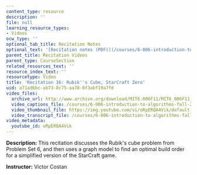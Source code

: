 ```yaml
---
content_type: resource
description: ''
file: null
learning_resource_types:
- Videos
ocw_type: ''
optional_tab_title: Recitation Notes
optional_text: '[Recitation notes (PDF)](/courses/6-006-introduction-to-algorithms-fall-2011/resources/mit6_006f11_rec16)'
parent_title: Recitation Videos
parent_type: CourseSection
related_resources_text: ''
resource_index_text: ''
resourcetype: Video
title: 'Recitation 16: Rubik''s Cube, StarCraft Zero'
uid: a71ad6bc-ab73-8c75-aa78-0f3abf19a7fd
video_files:
  archive_url: http://www.archive.org/download/MIT6.006F11/MIT6_006F11_rec16_300k.mp4
  video_captions_file: /courses/6-006-introduction-to-algorithms-fall-2011/048834a32d3557f1b462aa17a18075a6_oRpERQA4Vik.vtt
  video_thumbnail_file: https://img.youtube.com/vi/oRpERQA4Vik/default.jpg
  video_transcript_file: /courses/6-006-introduction-to-algorithms-fall-2011/7f1947f0885b9a4b92ddd9602647ba3f_oRpERQA4Vik.pdf
video_metadata:
  youtube_id: oRpERQA4Vik
---
```


**Description:** This recitation discusses the Rubik's cube problem from Problem Set 6, and then uses a graph model to find an optimal build order for a simplified version of the StarCraft game.

**Instructor:** Victor Costan